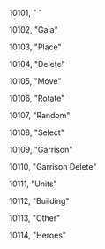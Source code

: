 ﻿10101, " <None> "

10102, "Gaia"

10103, "Place"

10104, "Delete"

10105, "Move"

10106, "Rotate"

10107, "Random"

10108, "Select"

10109, "Garrison"

10110, "Garrison Delete"

10111, "Units"

10112, "Building"

10113, "Other"

10114, "Heroes"

